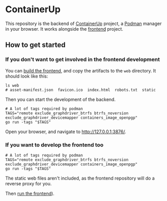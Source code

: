 # ContainerUp

This repository is the backend of [ContainerUp](https://github.com/ContainerUp) project,
a [Podman](https://podman.io/) manager in your browser.
It works alongside the [frontend](https://github.com/ContainerUp/containerup-web) project.

## How to get started

### If you don't want to get involved in the frontend development

You can [build the frontend](https://github.com/ContainerUp/containerup-web#i-only-need-the-artifacts), and copy the artifacts to the `web` directory.
It should look like this:

```shell
ls web
# asset-manifest.json  favicon.ico  index.html  robots.txt  static
```
Then you can start the development of the backend.

```shell
# A lot of tags required by podman
TAGS="remote exclude_graphdriver_btrfs btrfs_noversion exclude_graphdriver_devicemapper containers_image_openpgp"
go run -tags "$TAGS"
```

Open your browser, and navigate to http://127.0.0.1:3876/.

### If you want to develop the frontend too

```shell
# A lot of tags required by podman
TAGS="remote exclude_graphdriver_btrfs btrfs_noversion exclude_graphdriver_devicemapper containers_image_openpgp"
go run -tags "$TAGS"
```

The static web files aren't included, as the frontend repository will do a reverse proxy for you.

Then [run the frontend](https://github.com/ContainerUp/containerup-web#typical-way)).
